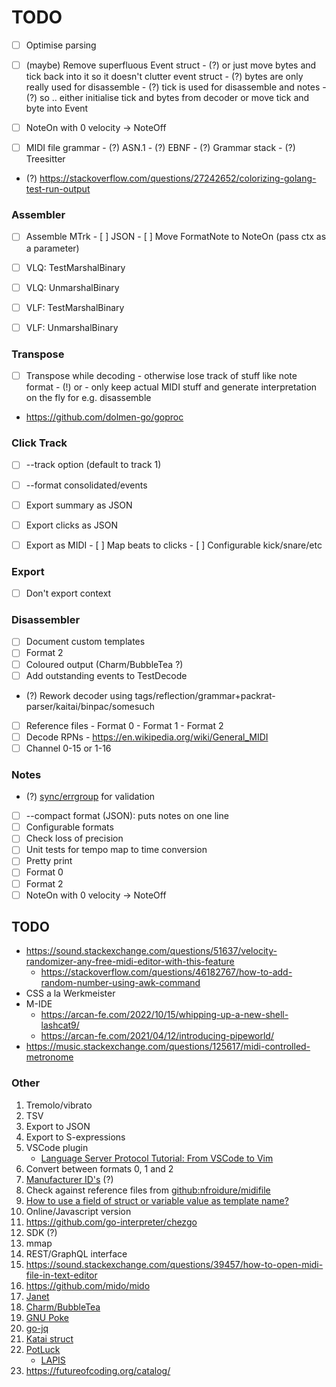 # TODO

- [ ] Optimise parsing
- [ ] (maybe) Remove superfluous Event struct
      - (?) or just move bytes and tick back into it so it doesn't clutter event struct
      - (?) bytes are only really used for disassemble
      - (?) tick is used for disassemble and notes
      - (?) so .. either initialise tick and bytes from decoder or move tick and byte into Event

- [ ] NoteOn with 0 velocity -> NoteOff

- [ ] MIDI file grammar
      - (?) ASN.1
      - (?) EBNF
      - (?) Grammar stack
      - (?) Treesitter
- (?) https://stackoverflow.com/questions/27242652/colorizing-golang-test-run-output


### Assembler

- [ ] Assemble MTrk
      - [ ] JSON
      - [ ] Move FormatNote to NoteOn (pass ctx as a parameter)

- [ ] VLQ: TestMarshalBinary
- [ ] VLQ: UnmarshalBinary
- [ ] VLF: TestMarshalBinary
- [ ] VLF: UnmarshalBinary


### Transpose

- [ ] Transpose while decoding - otherwise lose track of stuff like note format
      - (!) or - only keep actual MIDI stuff and generate interpretation on the fly for e.g. disassemble
- https://github.com/dolmen-go/goproc

### Click Track

- [ ] --track option (default to track 1)
- [ ] --format consolidated/events
- [ ] Export summary as JSON
- [ ] Export clicks as JSON
- [ ] Export as MIDI
      - [ ] Map beats to clicks
      - [ ] Configurable kick/snare/etc


### Export
- [ ] Don't export context

### Disassembler

- [ ] Document custom templates
- [ ] Format 2
- [ ] Coloured output (Charm/BubbleTea ?)
- [ ] Add outstanding events to TestDecode
- (?) Rework decoder using tags/reflection/grammar+packrat-parser/kaitai/binpac/somesuch
- [ ] Reference files
      - Format 0
      - Format 1
      - Format 2
- [ ] Decode RPNs
      - https://en.wikipedia.org/wiki/General_MIDI
- [ ] Channel 0-15 or 1-16

### Notes 

- (?) [sync/errgroup](https://pkg.go.dev/golang.org/x/sync/errgroup) for validation 
- [ ] --compact format (JSON): puts notes on one line
- [ ] Configurable formats
- [ ] Check loss of precision
- [ ] Unit tests for tempo map to time conversion
- [ ] Pretty print
- [ ] Format 0
- [ ] Format 2
- [ ] NoteOn with 0 velocity -> NoteOff

## TODO

- https://sound.stackexchange.com/questions/51637/velocity-randomizer-any-free-midi-editor-with-this-feature
  - https://stackoverflow.com/questions/46182767/how-to-add-random-number-using-awk-command
- CSS a la Werkmeister
- M-IDE
  - https://arcan-fe.com/2022/10/15/whipping-up-a-new-shell-lashcat9/
  - https://arcan-fe.com/2021/04/12/introducing-pipeworld/
- https://music.stackexchange.com/questions/125617/midi-controlled-metronome

### Other

1.  Tremolo/vibrato
2.  TSV
3.  Export to JSON
4.  Export to S-expressions
5.  VSCode plugin
    -  [Language Server Protocol Tutorial: From VSCode to Vim](https://www.toptal.com/javascript/language-server-protocol-tutorial)
6.  Convert between formats 0, 1 and 2
7.  [Manufacturer ID's](https://www.midi.org/specifications-old/category/reference-tables) (?)
8.  Check against reference files from [github:nfroidure/midifile](https://github.com/nfroidure/midifile)
9.  [How to use a field of struct or variable value as template name?](https://stackoverflow.com/questions/28830543/how-to-use-a-field-of-struct-or-variable-value-as-template-name)
10. Online/Javascript version
12. https://github.com/go-interpreter/chezgo
13. SDK (?)
14. mmap
15. REST/GraphQL interface
16. https://sound.stackexchange.com/questions/39457/how-to-open-midi-file-in-text-editor
17. https://github.com/mido/mido
18. [Janet](https://janet-lang.org)
19. [Charm/BubbleTea](https://dlvhdr.me/posts/the-renaissance-of-the-command-line)
20. [GNU Poke](https://youtu.be/Nwb_8VJ5ZeQ)
21. [go-jq](https://github.com/itchyny/gojq)
22. [Katai struct](https://kaitai.io/)
23. [PotLuck](https://www.inkandswitch.com/potluck)
    - [LAPIS](http://groups.csail.mit.edu/graphics/lapis/doc/papers.html)
24. https://futureofcoding.org/catalog/
